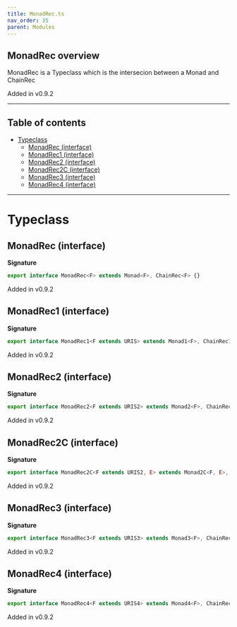 ```yaml
---
title: MonadRec.ts
nav_order: 35
parent: Modules
---
```


## MonadRec overview

MonadRec is a Typeclass which is the intersecion between a Monad and ChainRec

Added in v0.9.2

---

<h2 class="text-delta">Table of contents</h2>

- [Typeclass](#typeclass)
  - [MonadRec (interface)](#monadrec-interface)
  - [MonadRec1 (interface)](#monadrec1-interface)
  - [MonadRec2 (interface)](#monadrec2-interface)
  - [MonadRec2C (interface)](#monadrec2c-interface)
  - [MonadRec3 (interface)](#monadrec3-interface)
  - [MonadRec4 (interface)](#monadrec4-interface)

---

# Typeclass

## MonadRec (interface)

**Signature**

```ts
export interface MonadRec<F> extends Monad<F>, ChainRec<F> {}
```

Added in v0.9.2

## MonadRec1 (interface)

**Signature**

```ts
export interface MonadRec1<F extends URIS> extends Monad1<F>, ChainRec1<F> {}
```

Added in v0.9.2

## MonadRec2 (interface)

**Signature**

```ts
export interface MonadRec2<F extends URIS2> extends Monad2<F>, ChainRec2<F> {}
```

Added in v0.9.2

## MonadRec2C (interface)

**Signature**

```ts
export interface MonadRec2C<F extends URIS2, E> extends Monad2C<F, E>, ChainRec2C<F, E> {}
```

Added in v0.9.2

## MonadRec3 (interface)

**Signature**

```ts
export interface MonadRec3<F extends URIS3> extends Monad3<F>, ChainRec3<F> {}
```

Added in v0.9.2

## MonadRec4 (interface)

**Signature**

```ts
export interface MonadRec4<F extends URIS4> extends Monad4<F>, ChainRec4<F> {}
```

Added in v0.9.2
